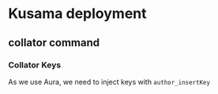 # Kusama deployment

## collator command

### Collator Keys

As we use Aura, we need to inject keys with `author_insertKey`
